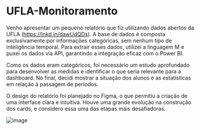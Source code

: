 # UFLA-Monitoramento
Venho apresentar um pequeno relatório que fiz utilizando dados abertos da UFLA (https://lnkd.in/dawUdQDs). A base de dados é composta exclusivamente por informações categóricas, sem nenhum tipo de inteligência temporal. Para extrair esses dados, utilizei a linguagem M e puxei os dados via API, garantindo a integração eficaz com o Power BI.

Como os dados eram categóricos, foi necessário um estudo aprofundado para desenvolver as medidas e identificar o que seria relevante para a dashboard. No final, decidi mostrar a situação dos alunos e as estatísticas em relação à passagem de períodos.

O design do relatório foi planejado no Figma, o que permitiu a criação de uma interface clara e intuitiva. Houve uma grande evolução na construção dos cards, e considero essa uma das etapas mais desafiadoras.

![image](https://github.com/user-attachments/assets/c504c381-9727-42d9-93e6-f18076be04cf)
